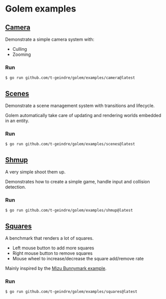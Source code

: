 # Golem examples

## [Camera](camera)

Demonstrate a simple camera system with:

 - Culling
 - Zooming

### Run

```bash
$ go run github.com/t-geindre/golem/examples/camera@latest
```

## [Scenes](scenes)

Demonstrate a scene management system with transitions and lifecycle.

Golem automatically take care of updating and rendering worlds embedded in an entity.

### Run

```bash
$ go run github.com/t-geindre/golem/examples/scenes@latest
```

## [Shmup](shmup)

A very simple shoot them up.

Demonstrates how to create a simple game, handle input and collision detection.

### Run

```bash
$ go run github.com/t-geindre/golem/examples/shmup@latest
```

## [Squares](squares)

A benchmark that renders a lot of squares.

 - Left mouse button to add more squares
 - Right mouse button to remove squares
 - Mouse wheel to increase/decrease the square add/remove rate
 
Mainly inspired by the [Mizu Bunnymark example](https://github.com/sedyh/mizu/tree/main/examples/bunnymark).

### Run

```bash
$ go run github.com/t-geindre/golem/examples/squares@latest
```
